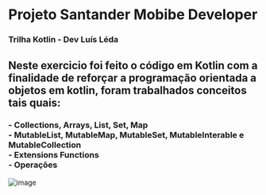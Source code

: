 # Projeto Santander Mobibe Developer 

### Trilha Kotlin - Dev Luís Léda

 <h2>Neste exercicio foi feito o código em Kotlin com a finalidade de reforçar a programação orientada a objetos em kotlin, foram trabalhados conceitos tais quais: </br></h2>
<h3> - Collections, Arrays, List, Set, Map</br>
- MutableList, MutableMap, MutableSet, MutableInterable e MutableCollection</br>
- Extensions Functions</br>
- Operações </h3>


![image](https://user-images.githubusercontent.com/81451242/183008508-a3ee16d6-74fd-4613-a1c3-c51a686e0832.png)
